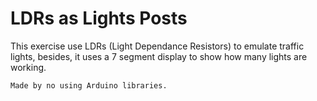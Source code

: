 # **LDRs as Lights Posts**

This exercise use LDRs (Light Dependance Resistors) to emulate traffic lights, besides, it uses a 7 segment display to show how many lights are working.

    Made by no using Arduino libraries.
